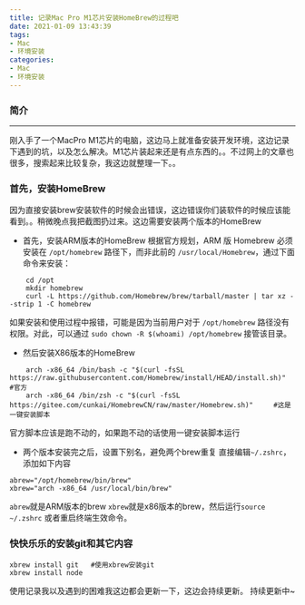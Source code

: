 ```yaml
---
title: 记录Mac Pro M1芯片安装HomeBrew的过程吧
date: 2021-01-09 13:43:39
tags:
- Mac
- 环境安装
categories:
- Mac
- 环境安装
---
```


### 简介
---
刚入手了一个MacPro M1芯片的电脑，这边马上就准备安装开发环境，这边记录下遇到的坑，以及怎么解决。M1芯片装起来还是有点东西的。。不过网上的文章也很多，搜索起来比较复杂，我这边就整理一下。。

### 首先，安装HomeBrew
因为直接安装brew安装软件的时候会出错误，这边错误你们装软件的时候应该能看到。。稍微晚点我把截图扔过来。这边需要安装两个版本的HomeBrew
- 首先，安装ARM版本的HomeBrew
  根据官方规划，ARM 版 Homebrew 必须安装在 `/opt/homebrew` 路径下，而非此前的 `/usr/local/Homebrew`，通过下面命令来安装：
```
	cd /opt
	mkdir homebrew
	curl -L https://github.com/Homebrew/brew/tarball/master | tar xz --strip 1 -C homebrew
```
如果安装和使用过程中报错，可能是因为当前用户对于 `/opt/homebrew` 路径没有权限。对此，可以通过 `sudo chown -R $(whoami) /opt/homebrew` 接管该目录。

- 然后安装X86版本的HomeBrew
```
	arch -x86_64 /bin/bash -c "$(curl -fsSL https://raw.githubusercontent.com/Homebrew/install/HEAD/install.sh)"	#官方
	arch -x86_64 /bin/zsh -c "$(curl -fsSL https://gitee.com/cunkai/HomebrewCN/raw/master/Homebrew.sh)"		#这是一键安装脚本
```
官方脚本应该是跑不动的，如果跑不动的话使用一键安装脚本运行

- 两个版本安装完之后，设置下别名，避免两个brew重复
  直接编辑`~/.zshrc`，添加如下内容
```
abrew="/opt/homebrew/bin/brew"
xbrew="arch -x86_64 /usr/local/bin/brew"
```
`abrew`就是ARM版本的brew `xbrew`就是x86版本的brew，然后运行`source ~/.zshrc` 或者重启终端生效命令。


### 快快乐乐的安装git和其它内容
```
xbrew install git 	#使用xbrew安装git
xbrew install node 
```
使用记录我以及遇到的困难我这边都会更新一下，这边会持续更新。
持续更新中~